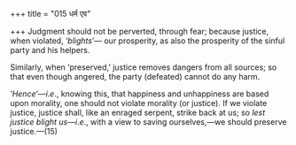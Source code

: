 +++
title = "015 धर्म एव"

+++
Judgment should not be perverted, through fear; because justice, when
violated, ‘*blights*’— our prosperity, as also the prosperity of the
sinful party and his helpers.

Similarly, when ‘preserved,’ justice removes dangers from all sources;
so that even though angered, the party (defeated) cannot do any harm.

‘*Hence*’—*i*.*e*., knowing this, that happiness and unhappiness are
based upon morality, one should not violate morality (or justice). If we
violate justice, justice shall, like an enraged serpent, strike back at
us; so *lest justice blight us*—*i*.*e*., with a view to saving
ourselves,—we should preserve justice.—(15)


